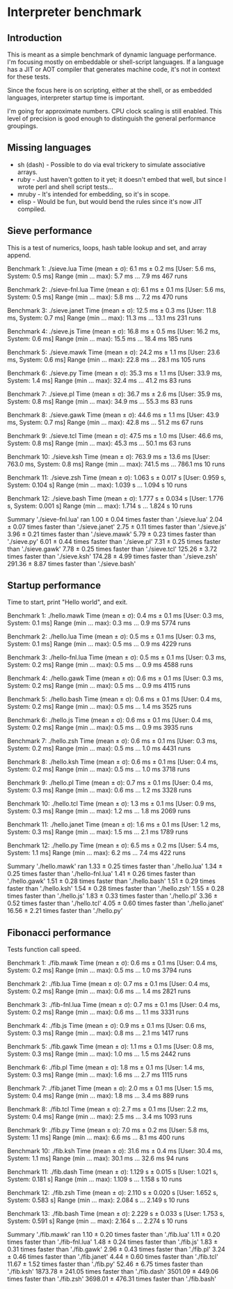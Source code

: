 # Interpreter benchmark

## Introduction

This is meant as a simple benchmark of dynamic language performance.  I'm focusing mostly on embeddable or shell-script languages.  If a language has a JIT or AOT compiler that generates machine code, it's not in context for these tests.

Since the focus here is on scripting, either at the shell, or as embedded languages, interpreter startup time is important.

I'm going for approximate numbers.  CPU clock scaling is still enabled.
This level of precision is good enough to distinguish the general performance groupings.

## Missing languages

* sh (dash) - Possible to do via eval trickery to simulate associative arrays.
* ruby - Just haven't gotten to it yet; it doesn't embed that well, but since I wrote perl and shell script tests...
* mruby - It's intended for embedding, so it's in scope.
* elisp - Would be fun, but would bend the rules since it's now JIT compiled.

## Sieve performance

This is a test of numerics, loops, hash table lookup and set, and array append.

Benchmark 1: ./sieve.lua
  Time (mean ± σ):       6.1 ms ±   0.2 ms    [User: 5.6 ms, System: 0.5 ms]
  Range (min … max):     5.7 ms …   7.9 ms    467 runs

Benchmark 2: ./sieve-fnl.lua
  Time (mean ± σ):       6.1 ms ±   0.1 ms    [User: 5.6 ms, System: 0.5 ms]
  Range (min … max):     5.8 ms …   7.2 ms    470 runs

Benchmark 3: ./sieve.janet
  Time (mean ± σ):      12.5 ms ±   0.3 ms    [User: 11.8 ms, System: 0.7 ms]
  Range (min … max):    11.3 ms …  13.1 ms    231 runs

Benchmark 4: ./sieve.js
  Time (mean ± σ):      16.8 ms ±   0.5 ms    [User: 16.2 ms, System: 0.6 ms]
  Range (min … max):    15.5 ms …  18.4 ms    185 runs

Benchmark 5: ./sieve.mawk
  Time (mean ± σ):      24.2 ms ±   1.1 ms    [User: 23.6 ms, System: 0.6 ms]
  Range (min … max):    22.8 ms …  28.1 ms    105 runs

Benchmark 6: ./sieve.py
  Time (mean ± σ):      35.3 ms ±   1.1 ms    [User: 33.9 ms, System: 1.4 ms]
  Range (min … max):    32.4 ms …  41.2 ms    83 runs

Benchmark 7: ./sieve.pl
  Time (mean ± σ):      36.7 ms ±   2.6 ms    [User: 35.9 ms, System: 0.8 ms]
  Range (min … max):    34.9 ms …  55.3 ms    83 runs

Benchmark 8: ./sieve.gawk
  Time (mean ± σ):      44.6 ms ±   1.1 ms    [User: 43.9 ms, System: 0.7 ms]
  Range (min … max):    42.8 ms …  51.2 ms    67 runs

Benchmark 9: ./sieve.tcl
  Time (mean ± σ):      47.5 ms ±   1.0 ms    [User: 46.6 ms, System: 0.8 ms]
  Range (min … max):    45.3 ms …  50.1 ms    63 runs

Benchmark 10: ./sieve.ksh
  Time (mean ± σ):     763.9 ms ±  13.6 ms    [User: 763.0 ms, System: 0.8 ms]
  Range (min … max):   741.5 ms … 786.1 ms    10 runs

Benchmark 11: ./sieve.zsh
  Time (mean ± σ):      1.063 s ±  0.017 s    [User: 0.959 s, System: 0.104 s]
  Range (min … max):    1.039 s …  1.094 s    10 runs

Benchmark 12: ./sieve.bash
  Time (mean ± σ):      1.777 s ±  0.034 s    [User: 1.776 s, System: 0.001 s]
  Range (min … max):    1.714 s …  1.824 s    10 runs

Summary
  './sieve-fnl.lua' ran
    1.00 ± 0.04 times faster than './sieve.lua'
    2.04 ± 0.07 times faster than './sieve.janet'
    2.75 ± 0.11 times faster than './sieve.js'
    3.96 ± 0.21 times faster than './sieve.mawk'
    5.79 ± 0.23 times faster than './sieve.py'
    6.01 ± 0.44 times faster than './sieve.pl'
    7.31 ± 0.25 times faster than './sieve.gawk'
    7.78 ± 0.25 times faster than './sieve.tcl'
  125.26 ± 3.72 times faster than './sieve.ksh'
  174.28 ± 4.99 times faster than './sieve.zsh'
  291.36 ± 8.87 times faster than './sieve.bash'

## Startup performance

Time to start, print "Hello world", and exit.

Benchmark 1: ./hello.mawk
  Time (mean ± σ):       0.4 ms ±   0.1 ms    [User: 0.3 ms, System: 0.1 ms]
  Range (min … max):     0.3 ms …   0.9 ms    5774 runs

Benchmark 2: ./hello.lua
  Time (mean ± σ):       0.5 ms ±   0.1 ms    [User: 0.3 ms, System: 0.1 ms]
  Range (min … max):     0.5 ms …   0.9 ms    4229 runs

Benchmark 3: ./hello-fnl.lua
  Time (mean ± σ):       0.5 ms ±   0.1 ms    [User: 0.3 ms, System: 0.2 ms]
  Range (min … max):     0.5 ms …   0.9 ms    4588 runs

Benchmark 4: ./hello.gawk
  Time (mean ± σ):       0.6 ms ±   0.1 ms    [User: 0.3 ms, System: 0.2 ms]
  Range (min … max):     0.5 ms …   0.9 ms    4115 runs

Benchmark 5: ./hello.bash
  Time (mean ± σ):       0.6 ms ±   0.1 ms    [User: 0.4 ms, System: 0.2 ms]
  Range (min … max):     0.5 ms …   1.4 ms    3525 runs

Benchmark 6: ./hello.js
  Time (mean ± σ):       0.6 ms ±   0.1 ms    [User: 0.4 ms, System: 0.2 ms]
  Range (min … max):     0.5 ms …   0.9 ms    3935 runs

Benchmark 7: ./hello.zsh
  Time (mean ± σ):       0.6 ms ±   0.1 ms    [User: 0.3 ms, System: 0.2 ms]
  Range (min … max):     0.5 ms …   1.0 ms    4431 runs

Benchmark 8: ./hello.ksh
  Time (mean ± σ):       0.6 ms ±   0.1 ms    [User: 0.4 ms, System: 0.2 ms]
  Range (min … max):     0.5 ms …   1.0 ms    3718 runs

Benchmark 9: ./hello.pl
  Time (mean ± σ):       0.7 ms ±   0.1 ms    [User: 0.4 ms, System: 0.3 ms]
  Range (min … max):     0.6 ms …   1.2 ms    3328 runs

Benchmark 10: ./hello.tcl
  Time (mean ± σ):       1.3 ms ±   0.1 ms    [User: 0.9 ms, System: 0.3 ms]
  Range (min … max):     1.2 ms …   1.8 ms    2069 runs

Benchmark 11: ./hello.janet
  Time (mean ± σ):       1.6 ms ±   0.1 ms    [User: 1.2 ms, System: 0.3 ms]
  Range (min … max):     1.5 ms …   2.1 ms    1789 runs

Benchmark 12: ./hello.py
  Time (mean ± σ):       6.5 ms ±   0.2 ms    [User: 5.4 ms, System: 1.1 ms]
  Range (min … max):     6.2 ms …   7.4 ms    422 runs

Summary
  './hello.mawk' ran
    1.33 ± 0.25 times faster than './hello.lua'
    1.34 ± 0.25 times faster than './hello-fnl.lua'
    1.41 ± 0.26 times faster than './hello.gawk'
    1.51 ± 0.28 times faster than './hello.bash'
    1.51 ± 0.29 times faster than './hello.ksh'
    1.54 ± 0.28 times faster than './hello.zsh'
    1.55 ± 0.28 times faster than './hello.js'
    1.83 ± 0.33 times faster than './hello.pl'
    3.36 ± 0.52 times faster than './hello.tcl'
    4.05 ± 0.60 times faster than './hello.janet'
   16.56 ± 2.21 times faster than './hello.py'

## Fibonacci performance

Tests function call speed.

Benchmark 1: ./fib.mawk
  Time (mean ± σ):       0.6 ms ±   0.1 ms    [User: 0.4 ms, System: 0.2 ms]
  Range (min … max):     0.5 ms …   1.0 ms    3794 runs

Benchmark 2: ./fib.lua
  Time (mean ± σ):       0.7 ms ±   0.1 ms    [User: 0.4 ms, System: 0.2 ms]
  Range (min … max):     0.6 ms …   1.4 ms    2821 runs

Benchmark 3: ./fib-fnl.lua
  Time (mean ± σ):       0.7 ms ±   0.1 ms    [User: 0.4 ms, System: 0.2 ms]
  Range (min … max):     0.6 ms …   1.1 ms    3331 runs

Benchmark 4: ./fib.js
  Time (mean ± σ):       0.9 ms ±   0.1 ms    [User: 0.6 ms, System: 0.3 ms]
  Range (min … max):     0.8 ms …   2.1 ms    1417 runs

Benchmark 5: ./fib.gawk
  Time (mean ± σ):       1.1 ms ±   0.1 ms    [User: 0.8 ms, System: 0.3 ms]
  Range (min … max):     1.0 ms …   1.5 ms    2442 runs

Benchmark 6: ./fib.pl
  Time (mean ± σ):       1.8 ms ±   0.1 ms    [User: 1.4 ms, System: 0.3 ms]
  Range (min … max):     1.6 ms …   2.7 ms    1115 runs

Benchmark 7: ./fib.janet
  Time (mean ± σ):       2.0 ms ±   0.1 ms    [User: 1.5 ms, System: 0.4 ms]
  Range (min … max):     1.8 ms …   3.4 ms    889 runs

Benchmark 8: ./fib.tcl
  Time (mean ± σ):       2.7 ms ±   0.1 ms    [User: 2.2 ms, System: 0.4 ms]
  Range (min … max):     2.5 ms …   3.4 ms    1093 runs

Benchmark 9: ./fib.py
  Time (mean ± σ):       7.0 ms ±   0.2 ms    [User: 5.8 ms, System: 1.1 ms]
  Range (min … max):     6.6 ms …   8.1 ms    400 runs

Benchmark 10: ./fib.ksh
  Time (mean ± σ):      31.6 ms ±   0.4 ms    [User: 30.4 ms, System: 1.1 ms]
  Range (min … max):    30.1 ms …  32.6 ms    94 runs

Benchmark 11: ./fib.dash
  Time (mean ± σ):      1.129 s ±  0.015 s    [User: 1.021 s, System: 0.181 s]
  Range (min … max):    1.109 s …  1.158 s    10 runs

Benchmark 12: ./fib.zsh
  Time (mean ± σ):      2.110 s ±  0.020 s    [User: 1.652 s, System: 0.583 s]
  Range (min … max):    2.084 s …  2.149 s    10 runs

Benchmark 13: ./fib.bash
  Time (mean ± σ):      2.229 s ±  0.033 s    [User: 1.753 s, System: 0.591 s]
  Range (min … max):    2.164 s …  2.274 s    10 runs

Summary
  './fib.mawk' ran
    1.10 ± 0.20 times faster than './fib.lua'
    1.11 ± 0.20 times faster than './fib-fnl.lua'
    1.48 ± 0.24 times faster than './fib.js'
    1.83 ± 0.31 times faster than './fib.gawk'
    2.96 ± 0.43 times faster than './fib.pl'
    3.24 ± 0.46 times faster than './fib.janet'
    4.44 ± 0.60 times faster than './fib.tcl'
   11.67 ± 1.52 times faster than './fib.py'
   52.46 ± 6.75 times faster than './fib.ksh'
 1873.78 ± 241.05 times faster than './fib.dash'
 3501.09 ± 449.06 times faster than './fib.zsh'
 3698.01 ± 476.31 times faster than './fib.bash'